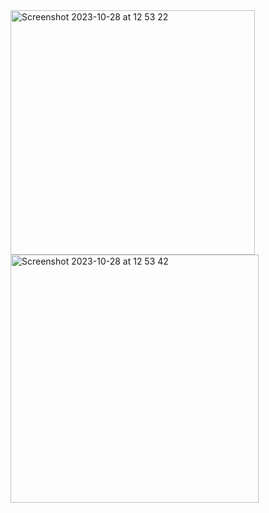 
<img width="391" alt="Screenshot 2023-10-28 at 12 53 22" src="https://github.com/filpoyma/findMyEmail/assets/34694422/4261fa11-8522-45a9-9d29-f4e9058353ce">
<img width="397" alt="Screenshot 2023-10-28 at 12 53 42" src="https://github.com/filpoyma/findMyEmail/assets/34694422/d6287ead-6a50-4a9a-bbc0-dcb454b20d41">
